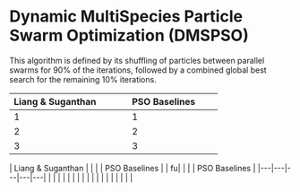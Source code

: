 # Dynamic MultiSpecies Particle Swarm Optimization (DMSPSO)

This algorithm is defined by its shuffling of particles between parallel swarms for 90% of the iterations, followed by a combined global best search for the remaining 10% iterations. 

| Liang & Suganthan  |   |   |   | PSO Baselines   |   |   | 
|---                 |---|---|---|---              |---|---|
|  1 |   |   |   |  1 | | |
|  2 |   |   |   |  2  | | |
|  3 |   |   |   |  3 | | |


|  Liang & Suganthan |   |   |   | PSO Baselines    |
|  fu|   |   |   | PSO Baselines    |
|---|---|---|---|---|
|   |   |   |   |   |
|   |   |   |   |   |
|   |   |   |   |   |

